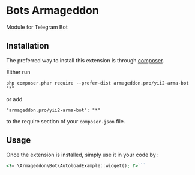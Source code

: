 Bots Armageddon
=======================
Module  for Telegram Bot

Installation
------------

The preferred way to install this extension is through [composer](http://getcomposer.org/download/).

Either run

```
php composer.phar require --prefer-dist armageddon.pro/yii2-arma-bot "*"
```

or add

```
"armageddon.pro/yii2-arma-bot": "*"
```

to the require section of your `composer.json` file.


Usage
-----

Once the extension is installed, simply use it in your code by  :

```php
<?= \Armageddon\Bot\AutoloadExample::widget(); ?>```
